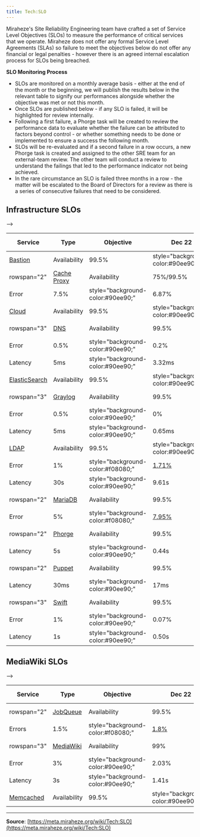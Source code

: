 ```yaml
---
title: Tech:SLO
---
```


Miraheze's Site Reliability Engineering team have crafted a set of Service Level Objectives (SLOs) to measure the performance of critical services that we operate. Miraheze does not offer any formal Service Level Agreements (SLAs) so failure to meet the objectives below do not offer any financial or legal penalties - however there is an agreed internal escalation process for SLOs being breached.

**SLO Monitoring Process**

* SLOs are monitored on a monthly average basis - either at the end of the month or the beginning, we will publish the results below in the relevant table to signify our performances alongside whether the objective was met or not this month.
* Once SLOs are published below - if any SLO is failed, it will be highlighted for review internally.
* Following a first failure, a Phorge task will be created to review the performance data to evaluate whether the failure can be attributed to factors beyond control - or whether something needs to be done or implemented to ensure a success the following month.
* SLOs will be re-evaluated and if a second failure in a row occurs, a new Phorge task is created and assigned to the other SRE team for an external-team review. The other team will conduct a review to understand the failings that led to the performance indicator not being achieved.
* In the rare circumstance an SLO is failed three months in a row - the matter will be escalated to the Board of Directors for a review as there is a series of consecutive failures that need to be considered.

## Infrastructure SLOs 

<!-- <!-- Success: style="background-color:#90ee90;" Fail: style="background-color:#f08080;" --> -->

| Service | Type | Objective | Dec 22 | Jan 23 | Feb 23 | Mar 23 | Apr 23 | May 23 | Jun 23 | Jul 23 | Aug 23 | Sep 23 | Oct 23 | Nov 23 |
| --- | --- | --- | --- | --- | --- | --- | --- | --- | --- | --- | --- | --- | --- | --- |
| [Bastion](https://meta.miraheze.org/wiki/Tech:Bastion) | Availability | 99.5% | style="background-color:#90ee90;" | 100% | style="background-color:#90ee90;" | 100% | style="background-color:#90ee90;" | 100% |
| rowspan="2" | [Cache Proxy](/tech-docs/techvarnish.md) | Availability | 75%/99.5% | style="background-color:#90ee90;" | 75%/99.5% | style="background-color:#90ee90;" | 75%/99.5% | style="background-color:#90ee90;" | 75%/99.9% |
| Error | 7.5% | style="background-color:#90ee90;" | 6.87% | style="background-color:#90ee90;" | 3.81% | style="background-color:#90ee90;" | 4.16% |
| [Cloud](/tech-docs/techproxmox.md) | Availability | 99.5% | style="background-color:#90ee90;" | 100% | style="background-color:#90ee90;" | 100% | style="background-color:#90ee90;" | 100% |
| rowspan="3" | [DNS](/tech-docs/techdns.md) | Availability | 99.5% | style="background-color:#90ee90;" | 100% | style="background-color:#90ee90;" | 100% | style="background-color:#90ee90;" | 100% |
| Error | 0.5% | style="background-color:#90ee90;" | 0.2% | style="background-color:#90ee90;" | 0.15% | style="background-color:#90ee90;" | 0.16% |
| Latency | 5ms | style="background-color:#90ee90;" | 3.32ms | style="background-color:#90ee90;" | 3.23ms | style="background-color:#90ee90;" | 3.43ms |
| [ElasticSearch](https://meta.miraheze.org/wiki/Tech:ElasticSearch) | Availability | 99.5% | style="background-color:#90ee90;" | 100% | style="background-color:#90ee90;" | 100% | style="background-color:#90ee90;" | 100% |
| rowspan="3" | [Graylog](/tech-docs/techgraylog.md) | Availability | 99.5% | style="background-color:#90ee90;" | 100% | style="background-color:#90ee90;" | 100% | style="background-color:#90ee90;" | 100% |
| Error | 0.5% | style="background-color:#90ee90;" | 0% | style="background-color:#90ee90;" | 0% | style="background-color:#90ee90;" | 0% |
| Latency | 5ms | style="background-color:#90ee90;" | 0.65ms | style="background-color:#90ee90;" | 0.75ms | style="background-color:#90ee90;" | 1.01ms |
| [LDAP](/tech-docs/techldap.md) | Availability | 99.5% | style="background-color:#90ee90;" | 100% | style="background-color:#90ee90;" | 100% | style="background-color:#90ee90;" | 100% |
| Error | 1% | style="background-color:#f08080;" | [1.71%](https://meta.miraheze.org/wiki/phorge:T10216) | style="background-color:#90ee90;" | 0.34% | style="background-color:#90ee90;" | 0.83% |
| Latency | 30s | style="background-color:#90ee90;" | 9.61s | style="background-color:#90ee90;" | 10.80s | style="background-color:#90ee90;" | 28.08s |
| rowspan="2" | [MariaDB](/tech-docs/techmariadb.md) | Availability | 99.5% | style="background-color:#f08080;" | [98.7%](https://meta.miraheze.org/wiki/phorge:T10217) | style="background-color:#90ee90;" | 100% | style="background-color:#90ee90;" | 100% |
| Error | 5% | style="background-color:#f08080;" | [7.95%](https://meta.miraheze.org/wiki/phorge:T10217) | style="background-color:#90ee90;" | 0.01% | style="background-color:#90ee90;" | 0.01% |
| rowspan="2" | [Phorge](/tech-docs/techphorge.md) | Availability | 99.5% | style="background-color:#90ee90;" | 100% | style="background-color:#90ee90;" | 99.90% | style="background-color:#90ee90;" | 99.90% |
| Latency | 5s | style="background-color:#90ee90;" | 0.44s | style="background-color:#90ee90;" | 0.57s | style="background-color:#90ee90;" | 0.64s |
| rowspan="2" | [Puppet](/tech-docs/techpuppet.md) | Availability | 99.5% | style="background-color:#90ee90;" | 100% | style="background-color:#90ee90;" | 100% | style="background-color:#90ee90;" | 99.99% |
| Latency | 30ms | style="background-color:#90ee90;" | 17ms | style="background-color:#90ee90;" | 18.40ms | style="background-color:#90ee90;" | 20.90ms |
| rowspan="3" | [Swift](/tech-docs/techswift.md) | Availability | 99.5% | style="background-color:#90ee90;" | 100% | style="background-color:#90ee90;" | 100% | style="background-color:#90ee90;" | 100% |
| Error | 1% | style="background-color:#90ee90;" | 0.07% | style="background-color:#f08080;" | [1.06%](https://meta.miraheze.org/wiki/phorge:T10434) | style="background-color:#90ee90;" | 0.75% |
| Latency | 1s | style="background-color:#90ee90;" | 0.50s | style="background-color:#90ee90;" | 0.54s | style="background-color:#90ee90;" | 0.52s |

## MediaWiki SLOs

<!-- <!-- Success: style="background-color:#90ee90;" Fail: style="background-color:#f08080;" --> -->

| Service | Type | Objective | Dec 22 | Jan 23 | Feb 23 | Mar 23 | Apr 23 | May 23 | Jun 23 | Jul 23 | Aug 23 | Sep 23 | Oct 23 | Nov 23 |
| --- | --- | --- | --- | --- | --- | --- | --- | --- | --- | --- | --- | --- | --- | --- |
| rowspan="2" | [JobQueue](https://meta.miraheze.org/wiki/Tech:MediaWiki_appserver#Jobrunner) | Availability | 99.5% | style="background-color:#f08080;" | [95.30%](https://meta.miraheze.org/wiki/phorge:T10218) | style="background-color:#90ee90;" | 99.90% | style="background-color:#90ee90;" | 100% |
| Errors | 1.5% | style="background-color:#f08080;" | [1.8%](https://meta.miraheze.org/wiki/phorge:T10218) | style="background-color:#f08080;" | [3.37%](https://meta.miraheze.org/wiki/phorge:T10218) | style="background-color:#90ee90;" | 0.02% |
| rowspan="3" | [MediaWiki](/tech-docs/techmediawiki_appserver.md) | Availability | 99% | style="background-color:#f08080;" | [96.5%](https://meta.miraheze.org/wiki/phorge:T10219) | style="background-color:#90ee90;" | 99.30% | style="background-color:#90ee90;" | 99.50% |
| Error | 3% | style="background-color:#90ee90;" | 2.03% | style="background-color:#90ee90;" | 1.54% | style="background-color:#90ee90;" | 0.35% |
| Latency | 3s | style="background-color:#90ee90;" | 1.41s | style="background-color:#90ee90;" | 1.41s | style="background-color:#90ee90;" | 1.35s |
| [Memcached](/tech-docs/techmemcached.md) | Availability | 99.5% | style="background-color:#90ee90;" | 100% | style="background-color:#90ee90;" | 100% | style="background-color:#90ee90;" | 100% |

----
**Source**: [https://meta.miraheze.org/wiki/Tech:SLO](https://meta.miraheze.org/wiki/Tech:SLO)